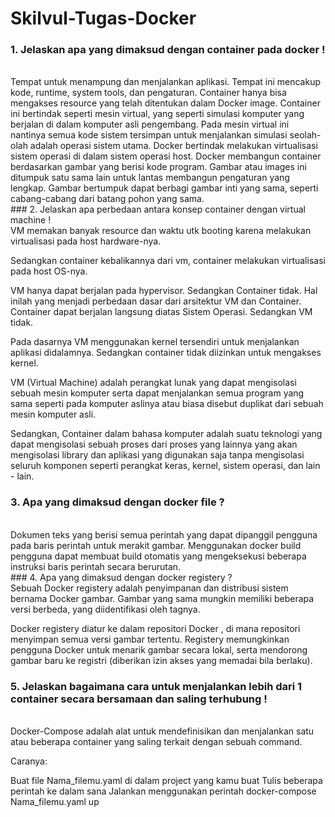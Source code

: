 # Skilvul-Tugas-Docker

### 1. Jelaskan apa yang dimaksud dengan container pada docker !
<br>
Tempat untuk menampung dan menjalankan aplikasi. Tempat ini mencakup kode, runtime, system tools, dan pengaturan. Container hanya bisa mengakses resource yang telah ditentukan dalam Docker image. Container ini bertindak seperti mesin virtual, yang seperti simulasi komputer yang berjalan di dalam komputer asli pengembang. Pada mesin virtual ini nantinya semua kode sistem tersimpan untuk menjalankan simulasi seolah-olah adalah operasi sistem utama. Docker bertindak melakukan virtualisasi sistem operasi di dalam sistem operasi host. Docker membangun container berdasarkan gambar yang berisi kode program. Gambar atau images ini ditumpuk satu sama lain untuk lantas membangun pengaturan yang lengkap. Gambar bertumpuk dapat berbagi gambar inti yang sama, seperti cabang-cabang dari batang pohon yang sama.
<br>
### 2. Jelaskan apa perbedaan antara konsep container dengan virtual machine !
<br>
VM memakan banyak resource dan waktu utk booting karena melakukan virtualisasi pada host hardware-nya.

Sedangkan container kebalikannya dari vm, container melakukan virtualisasi pada host OS-nya.

VM hanya dapat berjalan pada hypervisor. Sedangkan Container tidak. Hal inilah yang menjadi perbedaan dasar dari arsitektur VM dan Container. Container dapat berjalan langsung diatas Sistem Operasi. Sedangkan VM tidak.

Pada dasarnya VM menggunakan kernel tersendiri untuk menjalankan aplikasi didalamnya. Sedangkan container tidak diizinkan untuk mengakses kernel.

VM (Virtual Machine) adalah perangkat lunak yang dapat mengisolasi sebuah mesin komputer serta dapat menjalankan semua program yang sama seperti pada komputer aslinya atau biasa disebut duplikat dari sebuah mesin komputer asli.

Sedangkan, Container dalam bahasa komputer adalah suatu teknologi yang dapat mengisolasi sebuah proses dari proses yang lainnya yang akan mengisolasi library dan aplikasi yang digunakan saja tanpa mengisolasi seluruh komponen seperti perangkat keras, kernel, sistem operasi, dan lain - lain.
<br>
### 3. Apa yang dimaksud dengan docker file ?
<br>
Dokumen teks yang berisi semua perintah yang dapat dipanggil pengguna pada baris perintah untuk merakit gambar. Menggunakan docker build pengguna dapat membuat build otomatis yang mengeksekusi beberapa instruksi baris perintah secara berurutan.
<br>
### 4. Apa yang dimaksud dengan docker registery ?
<br>
Sebuah Docker registery adalah penyimpanan dan distribusi sistem bernama Docker gambar. Gambar yang sama mungkin memiliki beberapa versi berbeda, yang diidentifikasi oleh tagnya.

Docker registery diatur ke dalam repositori Docker , di mana repositori menyimpan semua versi gambar tertentu. Registery memungkinkan pengguna Docker untuk menarik gambar secara lokal, serta mendorong gambar baru ke registri (diberikan izin akses yang memadai bila berlaku).
<br>
### 5. Jelaskan bagaimana cara untuk menjalankan lebih dari 1 container secara bersamaan dan saling terhubung !
<br>
Docker-Compose adalah alat untuk mendefinisikan dan menjalankan satu atau beberapa container yang saling terkait dengan sebuah command.

Caranya:

Buat file Nama_filemu.yaml di dalam project yang kamu buat
Tulis beberapa perintah ke dalam sana
Jalankan menggunakan perintah docker-compose Nama_filemu.yaml up
